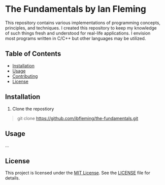 # The Fundamentals by Ian Fleming

This repository contains various implementations of programming concepts, principles, and techniques.
I created this repository to keep my knowledge of such things fresh and understood for real-life applications.
I envision most programs written in C/C++ but other languages may be utilized.

## Table of Contents

- [Installation](#installation)
- [Usage](#usage)
- [Contributing](#contributing)
- [License](#license)

## Installation

1. Clone the repostiory
> git clone https://github.com/ibfleming/the-fundamentals.git

## Usage

...

## License

This project is licensed under the [MIT License](LICENSE). See the [LICENSE](LICENSE) file for details.
